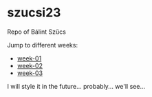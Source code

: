 # szucsi23
Repo of Bálint Szűcs


Jump to different weeks:
- [week-01](https://github.com/green-fox-academy/szucsi23/tree/master/week-01)
- [week-02](https://github.com/green-fox-academy/szucsi23/tree/master/week-02)
- [week-03]()

I will style it in the future...
probably...
we'll see...
